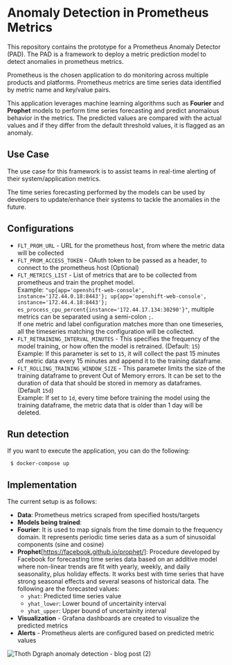 # Anomaly Detection in Prometheus Metrics

This repository contains the prototype for a Prometheus Anomaly Detector (PAD). The PAD is a framework to deploy a metric prediction model to detect anomalies in prometheus metrics.

Prometheus is the chosen application to do monitoring across multiple products and platforms. Prometheus metrics are time series data identified by metric name and key/value pairs.

This application leverages machine learning algorithms such as __Fourier__ and __Prophet__ models to perform time series forecasting and predict anomalous behavior in the metrics. The predicted values are compared with the actual values and if they differ from the default threshold values, it is flagged as an anomaly.

## Use Case

The use case for this framework is to assist teams in real-time alerting of their system/application metrics.

The time series forecasting performed by the models can be used by developers to update/enhance their systems to tackle the anomalies in the future.   

## Configurations

 * `FLT_PROM_URL` - URL for the prometheus host, from where the metric data will be collected
 * `FLT_PROM_ACCESS_TOKEN` - OAuth token to be passed as a header, to connect to the prometheus host (Optional)
 * `FLT_METRICS_LIST` - List of metrics that are to be collected from prometheus and train the prophet model.
<br> Example: `"up{app='openshift-web-console', instance='172.44.0.18:8443'}; up{app='openshift-web-console', instance='172.44.4.18:8443'}; es_process_cpu_percent{instance='172.44.17.134:30290'}"`, multiple metrics can be separated using a semi-colon `;`.
<br>If one metric and label configuration matches more than one timeseries, all the timeseries matching the configuration will be collected.
 * `FLT_RETRAINING_INTERVAL_MINUTES` - This specifies the frequency of the model training, or how often the model is retrained. (Default: `15`)
<br> Example: If this parameter is set to `15`, it will collect the past 15 minutes of metric data every 15 minutes and append it to the training dataframe.
 * `FLT_ROLLING_TRAINING_WINDOW_SIZE` - This parameter limits the size of the training dataframe to prevent Out of Memory errors. It can be set to the duration of data that should be stored in memory as dataframes. (Default `15d`)
<br> Example: If set to `1d`, every time before training the model using the training dataframe, the metric data that is older than 1 day will be deleted.

## Run detection

If you want to execute the application, you can do the following:

```
 $ docker-compose up
```

## Implementation

The current setup is as follows:

 * __Data__: Prometheus metrics scraped from specified hosts/targets
 * __Models being trained__:
  * __Fourier__: It is used to map signals from the time domain to the frequency domain. It represents periodic time series data as a sum of sinusoidal components (sine and cosine)
  * __Prophet__[https://facebook.github.io/prophet/]: Procedure developed by Facebook for forecasting time series data based on an additive model where non-linear trends are fit with yearly, weekly, and daily seasonality, plus holiday effects. It works best with time series that have strong seasonal effects and several seasons of historical data. The following are the forecasted values:
    * `yhat`: Predicted time series value
    * `yhat_lower`: Lower bound of uncertainity interval
    * `yhat_upper`: Upper bound of uncertainity interval
 * __Visualization__ - Grafana dashboards are created to visualize the predicted  metrics
 * __Alerts__ - Prometheus alerts are configured based on predicted metric values

![Thoth Dgraph anomaly detection - blog post (2)](https://user-images.githubusercontent.com/7343099/64876403-081c9f80-d61d-11e9-84df-266c91a75dde.jpg)

